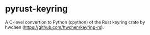 # pyrust-keyring
A C-level convertion to Python (cpython) of the Rust keyring crate by hwchen (https://github.com/hwchen/keyring-rs).
